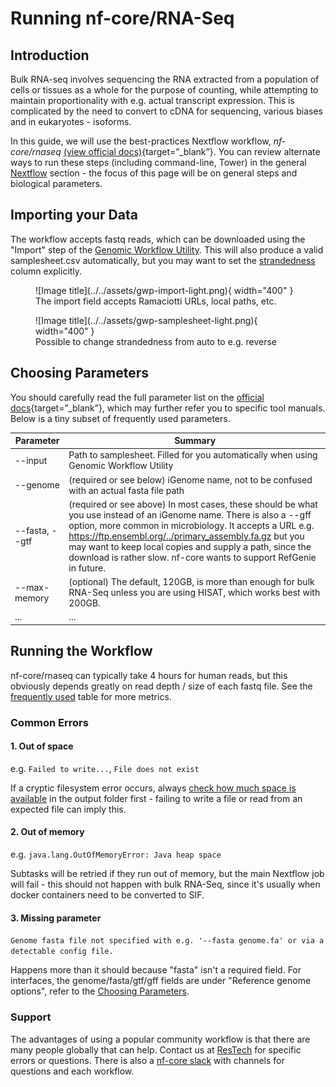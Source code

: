 # Running nf-core/RNA-Seq

## Introduction

Bulk RNA-seq involves sequencing the RNA extracted from a population of cells or tissues as a whole for the purpose of counting, while attempting to maintain proportionality with e.g. actual transcript expression. This is complicated by the need to convert to cDNA for sequencing, various biases and in eukaryotes - isoforms.

In this guide, we will use the best-practices Nextflow workflow, *nf-core/rnaseq* [(view official docs)](https://nf-co.re/rnaseq){target=”_blank”}. You can review alternate ways to run these steps (including command-line, Tower) in the general [Nextflow](../nextflow.md) section - the focus of this page will be on general steps and biological parameters.

## Importing your Data

The workflow accepts fastq reads, which can be downloaded using the "Import" step of the [Genomic Workflow Utility](../../getting_started.md). This will also produce a valid samplesheet.csv automatically, but you may want to set the [strandedness](./experimental_design.md#strandedness) column explicitly.

<figure markdown>
![Image title](../../assets/gwp-import-light.png){ width="400" }
<figcaption>The import field accepts Ramaciotti URLs, local paths, etc.</figcaption>
</figure>
<figure markdown>
![Image title](../../assets/gwp-samplesheet-light.png){ width="400" }
<figcaption>Possible to change strandedness from auto to e.g. reverse</figcaption>
</figure>

## Choosing Parameters

You should carefully read the full parameter list on the [official docs](https://nf-co.re/rnaseq){target=”_blank”}, which may further refer you to specific tool manuals. Below is a tiny subset of frequently used parameters.

| Parameter | Summary |
| - | - |
| --input | Path to samplesheet. Filled for you automatically when using Genomic Workflow Utility |
| --genome | (required or see below) iGenome name, not to be confused with an actual fasta file path |
| --fasta, --gtf | (required or see above) In most cases, these should be what you use instead of an iGenome name. There is also a --gff option, more common in microbiology. It accepts a URL e.g. https://ftp.ensembl.org/../primary_assembly.fa.gz but you may want to keep local copies and supply a path, since the download is rather slow. nf-core wants to support RefGenie in future.
| --max-memory | (optional) The default, 120GB, is more than enough for bulk RNA-Seq unless you are using HISAT, which works best with 200GB. | 
| ... | ... |

    
## Running the Workflow

nf-core/rnaseq can typically take 4 hours for human reads, but this obviously depends greatly on read depth / size of each fastq file. See the [frequently used](../../overview.md#frequently-used) table for more metrics.

### Common Errors
#### 1. Out of space
    
e.g. `Failed to write...`, `File does not exist`

If a cryptic filesystem error occurs, always [check how much space is available](../../getting_started.md#checking-available-space) in the output folder first - failing to write a file or read from an expected file can imply this. 

#### 2. Out of memory
    
e.g. `java.lang.OutOfMemoryError: Java heap space`

Subtasks will be retried if they run out of memory, but the main Nextflow job will fail - this should not happen with bulk RNA-Seq, since it's usually when docker containers need to be converted to SIF.

#### 3. Missing parameter

`Genome fasta file not specified with e.g. '--fasta genome.fa' or via a detectable config file.`

Happens more than it should because "fasta" isn't a required field. For interfaces, the genome/fasta/gtf/gff fields are under "Reference genome options", refer to the [Choosing Parameters](#choosing-parameters).

### Support
The advantages of using a popular community workflow is that there are many people globally that can help. Contact us at [ResTech](../../support.md#contact-the-research-technology-services-team) for specific errors or questions. There is also a [nf-core slack](https://nf-co.re/join#slack) with channels for questions and each workflow.
